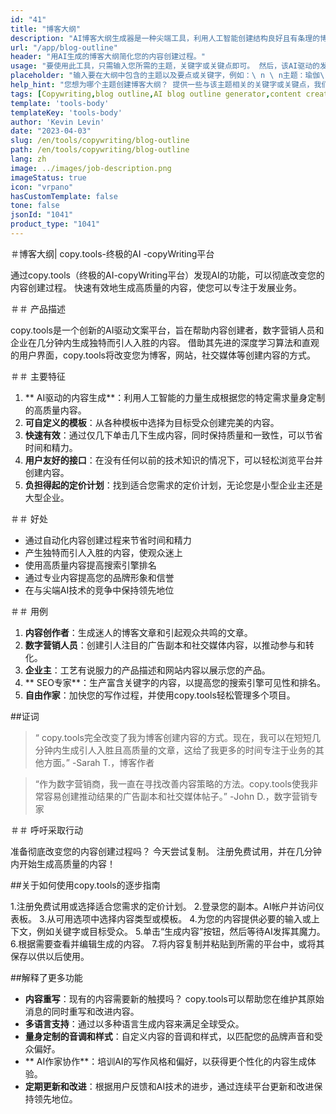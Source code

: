 ```yaml
---
id: "41"
title: "博客大纲"
description: "AI博客大纲生成器是一种尖端工具，利用人工智能创建结构良好且有条理的博客大纲。 这种功能强大的工具可以通过根据所选主题或关键字生成清晰的大纲来节省时间和精力，从而更容易计划和开发引人入胜的博客内容。"
url: "/app/blog-outline"
header: "用AI生成的博客大纲简化您的内容创建过程。"
usage: "要使用此工具，只需输入您所需的主题，关键字或关键点即可。 然后，该AI驱动的发电机将根据您的输入创建一个全面且结构良好的博客大纲。"
placeholder: "输入要在大纲中包含的主题以及要点或关键字，例如：\ n \ n主题：瑜伽\ n \ n关键点的好处：\ n \ n1。 提高灵活性\ n2。 增强心理重点\ n3。 减轻压力\ n \ n关键字：瑜伽，灵活性，心理重点，减轻压力"
help_hint: "您想为哪个主题创建博客大纲？ 提供一些与该主题相关的关键字或关键点，我们的AI将根据您的输入生成结构良好的博客大纲。 建议在博客文章中列出您要涵盖的要点。"
tags: [Copywriting,blog outline,AI blog outline generator,content creation]
template: 'tools-body'
templateKey: 'tools-body'
author: 'Kevin Levin'
date: "2023-04-03"
slug: /en/tools/copywriting/blog-outline
path: /en/tools/copywriting/blog-outline
lang: zh
image: ../images/job-description.png
imageStatus: true
icon: "vrpano"
hasCustomTemplate: false
tone: false
jsonId: "1041"
product_type: "1041"
---
```

＃博客大纲|  copy.tools-终极的AI -copyWriting平台

通过copy.tools（终极的AI-copyWriting平台）发现AI的功能，可以彻底改变您的内容创建过程。 快速有效地生成高质量的内容，使您可以专注于发展业务。

＃＃ 产品描述

copy.tools是一个创新的AI驱动文案平台，旨在帮助内容创建者，数字营销人员和企业在几分钟内生成独特而引人入胜的内容。 借助其先进的深度学习算法和直观的用户界面，copy.tools将改变您为博客，网站，社交媒体等创建内容的方式。

＃＃ 主要特征

1. ** AI驱动的内容生成**：利用人工智能的力量生成根据您的特定需求量身定制的高质量内容。
 2. **可自定义的模板**：从各种模板中选择为目标受众创建完美的内容。
 3. **快速有效**：通过仅几下单击几下生成内容，同时保持质量和一致性，可以节省时间和精力。
 4. **用户友好的接口**：在没有任何以前的技术知识的情况下，可以轻松浏览平台并创建内容。
 5. **负担得起的定价计划**：找到适合您需求的定价计划，无论您是小型企业主还是大型企业。

＃＃ 好处

 - 通过自动化内容创建过程来节省时间和精力
  - 产生独特而引人入胜的内容，使观众迷上
  - 使用高质量内容提高搜索引擎排名
  - 通过专业内容提高您的品牌形象和信誉
  - 在与尖端AI技术的竞争中保持领先地位

＃＃ 用例

1. **内容创作者**：生成迷人的博客文章和引起观众共鸣的文章。
 2. **数字营销人员**：创建引人注目的广告副本和社交媒体内容，以推动参与和转化。
 3. **企业主**：工艺有说服力的产品描述和网站内容以展示您的产品。
 4. ** SEO专家**：生产富含关键字的内容，以提高您的搜索引擎可见性和排名。
 5. **自由作家**：加快您的写作过程，并使用copy.tools轻松管理多个项目。

##证词

>“ copy.tools完全改变了我为博客创建内容的方式。现在，我可以在短短几分钟内生成引人入胜且高质量的文章，这给了我更多的时间专注于业务的其他方面。”  -Sarah T.，博客作者

>“作为数字营销商，我一直在寻找改善内容策略的方法。copy.tools使我非常容易创建推动结果的广告副本和社交媒体帖子。”  -John D.，数字营销专家

＃＃ 呼吁采取行动

准备彻底改变您的内容创建过程吗？ 今天尝试复制。 注册免费试用，并在几分钟内开始生成高质量的内容！

##关于如何使用copy.tools的逐步指南

1.注册免费试用或选择适合您需求的定价计划。
 2.登录您的副本。AI帐户并访问仪表板。
 3.从可用选项中选择内容类型或模板。
 4.为您的内容提供必要的输入或上下文，例如关键字或目标受众。
 5.单击“生成内容”按钮，然后等待AI发挥其魔力。
 6.根据需要查看并编辑生成的内容。
 7.将内容复制并粘贴到所需的平台中，或将其保存以供以后使用。

##解释了更多功能

 -  **内容重写**：现有的内容需要新的触摸吗？  copy.tools可以帮助您在维护其原始消息的同时重写和改进内容。
  -  **多语言支持**：通过以多种语言生成内容来满足全球受众。
  -  **量身定制的音调和样式**：自定义内容的音调和样式，以匹配您的品牌声音和受众偏好。
  -  ** AI作家协作**：培训AI的写作风格和偏好，以获得更个性化的内容生成体验。
  -  **定期更新和改进**：根据用户反馈和AI技术的进步，通过连续平台更新和改进保持领先地位。
